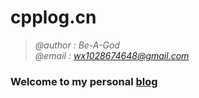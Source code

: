 # cpplog.cn

> *@author : Be-A-God*  
> *@email : wx1028674648@gmail.com*

### Welcome to my personal [blog](https://cpplog.cn)

